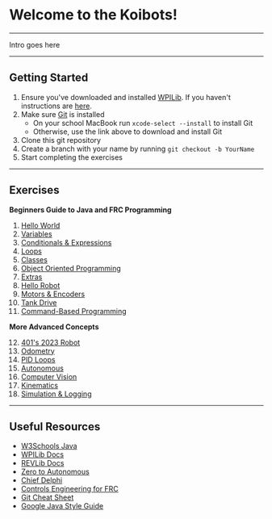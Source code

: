 # Welcome to the Koibots!

---

Intro goes here

---
## Getting Started
1. Ensure you've downloaded and installed [WPILib](https://github.com/wpilibsuite/allwpilib). If you haven't instructions are [here](https://koibots8230.github.io/koidocs/vscode.html).
2. Make sure [Git](https://git-scm.com/downloads) is installed
   + On your school MacBook run ```xcode-select --install``` to install Git
   + Otherwise, use the link above to download and install Git
3. Clone this git repository
4. Create a branch with your name by running `git checkout -b YourName`
5. Start completing the exercises
---
## Exercises

**Beginners Guide to Java and FRC Programming**
1. [Hello World](exercises/Task-1.md)
2. [Variables](exercises/Task-2.md) 
3. [Conditionals & Expressions](exercises/Task-3.md) 
4. [Loops](exercises/Task-4.md) 
5. [Classes](exercises/Task-5.md) 
6. [Object Oriented Programming](exercises/Task-6.md)
7. [Extras](exercises/Task-7.md) 
8. [Hello Robot](exercises/Task-8.md)
9. [Motors & Encoders](exercises/Task-9.md)
10. [Tank Drive](exercises/Task-10.md)
11. [Command-Based Programming](exercises/Task-11.md)

**More Advanced Concepts**

12. [401's 2023 Robot](exercises/Task-12.md) 
13. [Odometry](exercises/Task-13.md) 
14. [PID Loops](exercises/Task-14.md)
15. [Autonomous](exercises/Task-15.md)
16. [Computer Vision](exercises/Task-16.md)
17. [Kinematics](exercises/Task-17.md)
18. [Simulation & Logging](exercises/Task-18.md)

---

## Useful Resources

 - [W3Schools Java](https://www.w3schools.com/java/default.asp)
 - [WPILib Docs](https://docs.wpilib.org/en/stable/index.html)
 - [REVLib Docs](https://docs.revrobotics.com/sparkmax/software-resources/spark-max-api-information)
 - [Zero to Autonomous](https://www.youtube.com/@0ToAuto/videos)
 - [Chief Delphi](https://www.chiefdelphi.com/)
 - [Controls Engineering for FRC](https://file.tavsys.net/control/controls-engineering-in-frc.pdf)
 - [Git Cheat Sheet](https://education.github.com/git-cheat-sheet-education.pdf)
 - [Google Java Style Guide](https://google.github.io/styleguide/javaguide.html)